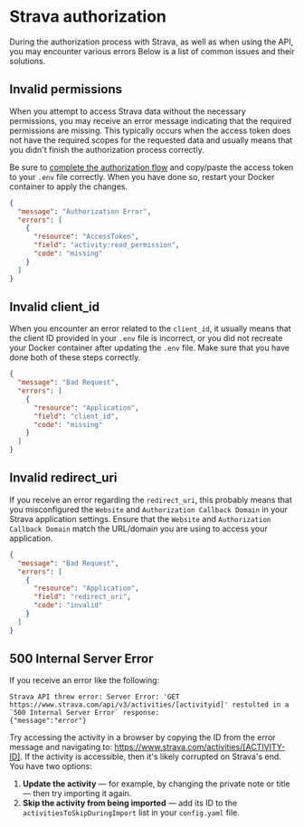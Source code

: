 # Strava authorization

During the authorization process with Strava, as well as when using the API, you may encounter various errors 
Below is a list of common issues and their solutions.

## Invalid permissions

When you attempt to access Strava data without the necessary permissions, 
you may receive an error message indicating that the required permissions are missing.
This typically occurs when the access token does not have the required scopes for the requested data 
and usually means that you didn't finish the authorization process correctly. 

Be sure to [complete the authorization flow](getting-started/installation.md?id=obtaining-a-strava-refresh-token) and copy/paste the access token to your `.env` file correctly. 
When you have done so, restart your Docker container to apply the changes.

```json
{
  "message": "Authorization Error",
  "errors": [
    {
      "resource": "AccessToken",
      "field": "activity:read_permission",
      "code": "missing"
    }
  ]
}
```

## Invalid client_id

When you encounter an error related to the `client_id`, 
it usually means that the client ID provided in your `.env` file is incorrect, 
or you did not recreate your Docker container after updating the `.env` file. 
Make sure that you have done both of these steps correctly.

```json
{
  "message": "Bad Request",
  "errors": [
    {
      "resource": "Application",
      "field": "client_id",
      "code": "missing"
    }
  ]
}
```

## Invalid redirect_uri

If you receive an error regarding the `redirect_uri`, this probably means that you misconfigured 
the `Website` and `Authorization Callback Domain` in your Strava application settings. 
Ensure that the `Website` and `Authorization Callback Domain` match the URL/domain you are using to access your application.

```json
{
  "message": "Bad Request",
  "errors": [
    {
      "resource": "Application",
      "field": "redirect_uri",
      "code": "invalid"
    }
  ]
}
```

## 500 Internal Server Error

If you receive an error like the following:

```
Strava API threw error: Server Error: 'GET https://www.strava.com/api/v3/activities/[activityid]' restulted in a `500 Internal Server Error` response: 
{"message":"error"}
```

Try accessing the activity in a browser by copying the ID from the error message and navigating to: https://www.strava.com/activities/[ACTIVITY-ID].
If the activity is accessible, then it's likely corrupted on Strava's end. You have two options:

1. **Update the activity** — for example, by changing the private note or title — then try importing it again.
2. **Skip the activity from being imported** — add its ID to the `activitiesToSkipDuringImport` list in your `config.yaml` file.

